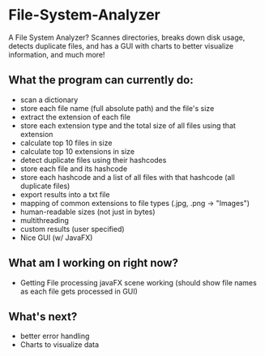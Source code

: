 # File-System-Analyzer
A File System Analyzer? Scannes directories, breaks down disk usage, detects duplicate files, and has a GUI with charts to better visualize information, and much more!
## What the program can currently do:
- scan a dictionary
- store each file name (full absolute path) and the file's size
- extract the extension of each file
- store each extension type and the total size of all files using that extension
- calculate top 10 files in size
- calculate top 10 extensions in size
- detect duplicate files using their hashcodes
- store each file and its hashcode
- store each hashcode and a list of all files with that hashcode (all duplicate files)
- export results into a txt file
- mapping of common extensions to file types (.jpg, .png → "Images")
- human-readable sizes (not just in bytes)
- multithreading
- custom results (user specified)
- Nice GUI (w/ JavaFX)
## What am I working on right now?
- Getting File processing javaFX scene working (should show file names as each file gets processed in GUI)
## What's next?
- better error handling
- Charts to visualize data

